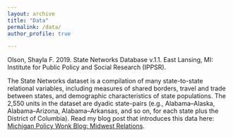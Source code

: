 ```yaml
---
layout: archive
title: "Data"
permalink: /data/
author_profile: true

---
```



Olson, Shayla F. 2019. State Networks Database v.1.1. East Lansing, MI: Institute for Public Policy and Social Research (IPPSR).

The State Networks dataset is a compilation of many state-to-state relational variables, including measures of shared borders, travel and trade between states, and demographic characteristics of state populations. The 2,550 units in the dataset are dyadic state-pairs (e.g., Alabama–Alaska, Alabama–Arizona, Alabama–Arkansas, and so on, for each state plus the District of Columbia). Read my blog post that introduces this data here: [Michigan Policy Wonk Blog: Midwest Relations](http://ippsr.msu.edu/public-policy/michigan-wonk-blog/midwest-relations).
